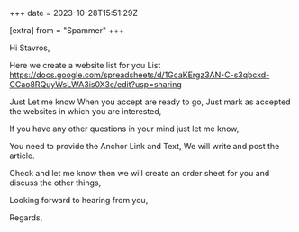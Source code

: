 +++
date = 2023-10-28T15:51:29Z

[extra]
from = "Spammer"
+++

Hi Stavros,

Here we create a website list for you List
<https://docs.google.com/spreadsheets/d/1GcaKErgz3AN-C-s3qbcxd-CCao8RQuyWsLWA3is0X3c/edit?usp=sharing>

Just Let me know When you accept are ready to go, Just mark as accepted the
websites in which you are interested,

If you have any other questions in your mind just let me know,

You need to provide the Anchor Link and Text, We will write and post the
article.

Check and let me know then we will create an order sheet for you and
discuss the other things,

Looking forward to hearing from you,

Regards,
